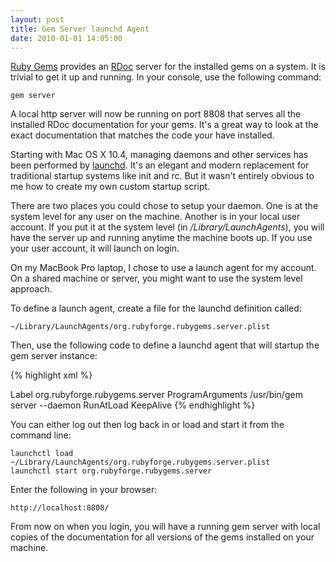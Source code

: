 ```yaml
---
layout: post
title: Gem Server launchd Agent
date: 2010-01-01 14:05:00
---
```


[Ruby Gems](http://rubyforge.org/projects/rubygems/) provides an [RDoc](http://rdoc.sourceforge.net) server for the installed gems on a system. It is trivial to get it up and running. In your console, use the following command:

	gem server

A local http server will now be running on port 8808 that serves all the installed RDoc documentation for your gems. It's a great way to look at the exact documentation that matches the code your have installed.

Starting with Mac OS X 10.4, managing daemons and other services has been performed by [launchd](http://developer.apple.com/macosx/launchd.html). It's an elegant and modern replacement for traditional startup systems like init and rc. But it wasn't entirely obvious to me how to create my own custom startup script.

There are two places you could chose to setup your daemon. One is at the system level for any user on the machine. Another is in your local user account. If you put it at the system level (in */Library/LaunchAgents*), you will have the server up and running anytime the machine boots up. If you use your user account, it will launch on login.

On my MacBook Pro laptop, I chose to use a launch agent for my account. On a shared machine or server, you might want to use the system level approach.

To define a launch agent, create a file for the launchd definition called:

	~/Library/LaunchAgents/org.rubyforge.rubygems.server.plist

Then, use the following code to define a launchd agent that will startup the gem server instance:

{% highlight xml %}
<?xml version="1.0" encoding="UTF-8"?>
<!DOCTYPE plist PUBLIC "-//Apple//DTD PLIST 1.0//EN"
 "http://www.apple.com/DTDs/PropertyList-1.0.dtd">
<plist version="1.0">
<dict>
	<key>Label</key>
	<string>org.rubyforge.rubygems.server</string>
	<key>ProgramArguments</key>
	<array>
		<string>/usr/bin/gem</string>
		<string>server</string>
		<string>--daemon</string>
	</array>
	<key>RunAtLoad</key>
	<true/>
	<key>KeepAlive</key>
	<true/>
</dict>
</plist>
{% endhighlight %}

You can either log out then log back in or load and start it from the command line:

	launchctl load ~/Library/LaunchAgents/org.rubyforge.rubygems.server.plist
	launchctl start org.rubyforge.rubygems.server	

Enter the following in your browser:

	http://localhost:8808/

From now on when you login, you will have a running gem server with local copies of the documentation for all versions of the gems installed on your machine. 
